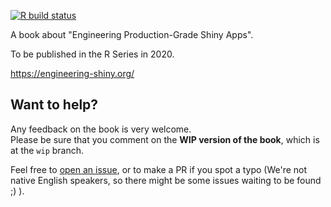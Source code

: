 <!-- badges: start -->
  [![R build status](https://github.com/ThinkR-open/building-shiny-apps-workflow/workflows/R-CMD-check/badge.svg)](https://github.com/ThinkR-open/building-shiny-apps-workflow/actions)
  <!-- badges: end -->

A book about "Engineering Production-Grade Shiny Apps". 

To be published in the R Series in 2020. 

<https://engineering-shiny.org/>

## Want to help?

Any feedback on the book is very welcome.  
Please be sure that you comment on the **WIP version of the book**, which is at the `wip` branch.

Feel free to [open an issue](https://github.com/ThinkR-open/building-shiny-apps-workflow/issues), or to make a PR if you spot a typo (We're not native English speakers, so there might be some issues waiting to be found ;) ).  
